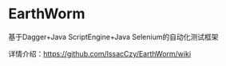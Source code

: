 # EarthWorm
基于Dagger+Java ScriptEngine+Java Selenium的自动化测试框架

详情介绍：https://github.com/IssacCzy/EarthWorm/wiki
